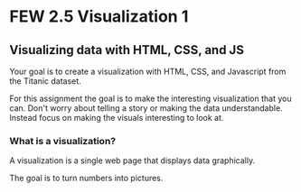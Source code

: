 # FEW 2.5 Visualization 1

## Visualizing data with HTML, CSS, and JS

Your goal is to create a visualization with HTML, CSS, and Javascript from the Titanic dataset. 

For this assignment the goal is to make the interesting visualization that you can. Don't worry about telling a story or making the data understandable. Instead focus on making the visuals interesting to look at. 

### What is a visualization?

A visualization is a single web page that displays data graphically. 

The goal is to turn numbers into pictures. 

